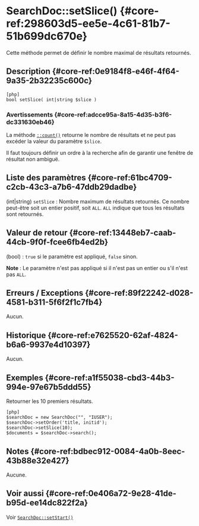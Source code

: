 # SearchDoc::setSlice() {#core-ref:298603d5-ee5e-4c61-81b7-51b699dc670e}

<div class="short-description">
Cette méthode permet de définir le nombre maximal de résultats retournés.
</div>


## Description {#core-ref:0e9184f8-e46f-4f64-9a35-2b32235c600c}

    [php]
    bool setSlice( int|string $slice )

### Avertissements {#core-ref:adcce95a-8a15-4d35-b3f6-dc331630eb46}

La méthode [`::count()`][searchcount] retourne le nombre de résultats et ne peut
pas excéder la valeur du paramètre `$slice`.

Il faut toujours définir un ordre à la recherche afin de garantir une fenêtre de 
résultat non ambiguë.

## Liste des paramètres {#core-ref:61bc4709-c2cb-43c3-a7b6-47ddb29dadbe}

(int|string) `setSlice`
:   Nombre maximum de résultats retournés. Ce nombre peut-être soit un entier 
    positif, soit `ALL`. `ALL` indique que tous les résultats sont retournés.

## Valeur de retour {#core-ref:13448eb7-caab-44cb-9f0f-fcee6fb4ed2b}

(bool) : `true` si le paramètre est appliqué, `false` sinon.

**Note** : Le paramètre n'est pas appliqué si il n'est pas un entier ou s'il 
n'est pas `ALL`.

## Erreurs / Exceptions {#core-ref:89f22242-d028-4581-b311-5f6f2f1c7fb4}

Aucun.

## Historique {#core-ref:e7625520-62af-4824-b6a6-9937e4d10397}

Aucun.

## Exemples {#core-ref:a1f55038-cbd3-44b3-994e-97e67b5ddd55}


Retourner les 10 premiers résultats.

    [php]
    $searchDoc = new SearchDoc("", "IUSER");
    $searchDoc->setOrder('title, initid');
    $searchDoc->setSlice(10);
    $documents = $searchDoc->search();


## Notes {#core-ref:bdbec912-0084-4a0b-8eec-43b88e32e427}

Aucune.

## Voir aussi {#core-ref:0e406a72-9e28-41de-b95d-ee14dc822f2a}

Voir [`SearchDoc::setStart()`][setStart]

<!-- link -->

[setStart]:        #core-ref:2527bda4-acc9-42ed-99e0-2ecbd6254a8e
[searchcount]:     #core-ref:8daca9d1-69e9-4871-b661-d710b8727d41
[onlycount]:       #core-ref:2d43be1a-1991-42dd-a25d-5c3bb0b393fa
